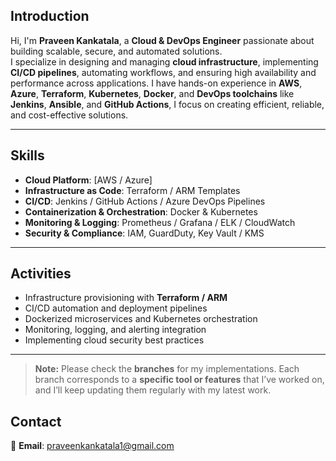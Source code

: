 ## Introduction
Hi, I'm **Praveen Kankatala**, a **Cloud & DevOps Engineer** passionate about building scalable, secure, and automated solutions.  
I specialize in designing and managing **cloud infrastructure**, implementing **CI/CD pipelines**, automating workflows, and ensuring high availability and performance across applications.
I have hands-on experience in **AWS**, **Azure**, **Terraform**, **Kubernetes**, **Docker**, and **DevOps toolchains** like **Jenkins**, **Ansible**, and **GitHub Actions**, I focus on creating efficient, reliable, and cost-effective solutions.

---

## Skills ##
- **Cloud Platform**: [AWS / Azure]
- **Infrastructure as Code**: Terraform / ARM Templates
- **CI/CD**: Jenkins / GitHub Actions / Azure DevOps Pipelines
- **Containerization & Orchestration**: Docker & Kubernetes
- **Monitoring & Logging**: Prometheus / Grafana / ELK / CloudWatch
- **Security & Compliance**: IAM, GuardDuty, Key Vault / KMS

---

## Activities ##
- Infrastructure provisioning with **Terraform / ARM**
- CI/CD automation and deployment pipelines
- Dockerized microservices and Kubernetes orchestration
- Monitoring, logging, and alerting integration
- Implementing cloud security best practices

---
> **Note:** Please check the **branches** for my implementations. Each branch corresponds to a **specific tool or features** that I’ve worked on, and I’ll keep updating them regularly with my latest work.

## Contact
📧 **Email**: praveenkankatala1@gmail.com 






